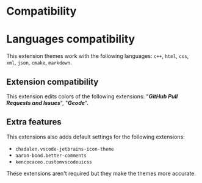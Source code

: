 # Compatibility

# Languages compatibility

This extension themes work with the following languages: `c++`, `html`, `css`, `xml`, `json`, `cmake`, `markdown`.

## Extension compatibility 

This extension edits colors of the following extensions: "***GitHub Pull Requests and Issues***", "***Geode***".

## Extra features

This extensions also adds default settings for the following extensions:
* `chadalen.vscode-jetbrains-icon-theme`
* `aaron-bond.better-comments`
* `kencocaceo.customvscodeuicss`

These extensions aren't required but they make the themes more accurate.